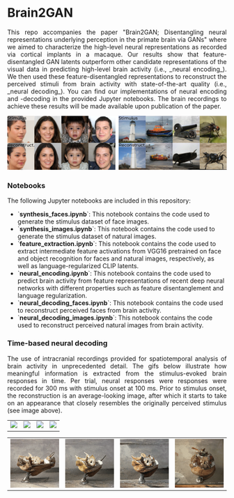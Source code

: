# Brain2GAN

<p align="justify">This repo accompanies the paper "Brain2GAN; Disentangling neural representations underlying perception in the primate brain via GANs" where we aimed to characterize the high-level neural representations as recorded via cortical implants in a macaque. Our results show that feature-disentangled GAN latents outperform other candidate representations of the visual data in predicting high-level brain activity (i.e., _neural encoding_). We then used these feature-disentangled representations to reconstruct the perceived stimuli from brain activity with state-of-the-art quality (i.e., _neural decoding_). You can find our implementations of neural encoding and -decoding in the provided Jupyter notebooks. The brain recordings to achieve these results will be made available upon publication of the paper.</p>



<img src="https://github.com/neuralcodinglab/brain2gan/blob/main/media/img.png" alt="stim-recon"/>


### Notebooks

<p align="justify">
The following Jupyter notebooks are included in this repository:

<ul>
  <li>`<b>synthesis_faces.ipynb</b>`: This notebook contains the code used to generate the stimulus dataset of face images.</li>
  <li>`<b>synthesis_images.ipynb</b>`: This notebook contains the code used to generate the stimulus dataset of natural images.</li>
  <li>`<b>feature_extraction.ipynb</b>`: This notebook contains the code used to extract intermediate feature activations from VGG16 pretrained on face and object recognition for faces and natural images, respectively, as well as language-regularized CLIP latents.</li>
  <li>`<b>neural_encoding.ipynb</b>`: This notebook contains the code used to predict brain activity from feature representations of recent deep neural networks with different properties such as feature disentanglement and language regularization.</li>
  <li>`<b>neural_decoding_faces.ipynb</b>`: This notebook contains the code used to reconstruct perceived faces from brain activity.</li>
  <li>`<b>neural_decoding_images.ipynb</b>`: This notebook contains the code used to reconstruct perceived natural images from brain activity.</li>
</ul>
</p>

### Time-based neural decoding
<p align="justify">The use of intracranial recordings provided for spatiotemporal analysis of brain activity in unprecedented detail. The gifs below illustrate how meaningful information is extracted from the stimulus-evoked brain responses in time. Per trial, neural responses were responses were recorded for 300 ms with stimulus onset at 100 ms. Prior to stimulus onset, the reconstruction is an average-looking image, after which it starts to take on an appearance that closely resembles the originally perceived stimulus (see image above).</p>

<table>
  <tr>
    <td><img src="https://github.com/neuralcodinglab/brain2gan/blob/main/media/0093.gif"></td>
    <td><img src="https://github.com/neuralcodinglab/brain2gan/blob/main/media/0018.gif"></td>
    <td><img src="https://github.com/neuralcodinglab/brain2gan/blob/main/media/0038.gif"></td>
    <td><img src="https://github.com/neuralcodinglab/brain2gan/blob/main/media/0001.gif"></td>
  </tr>
</table>

<table>
  <tr>
    <td><img src="https://github.com/neuralcodinglab/brain2gan/blob/main/media/_0094.gif"></td>
    <td><img src="https://github.com/neuralcodinglab/brain2gan/blob/main/media/_0197.gif"></td>
    <td><img src="https://github.com/neuralcodinglab/brain2gan/blob/main/media/_0081.gif"></td>
    <td><img src="https://github.com/neuralcodinglab/brain2gan/blob/main/media/_0114.gif"></td>
  </tr>
</table>
